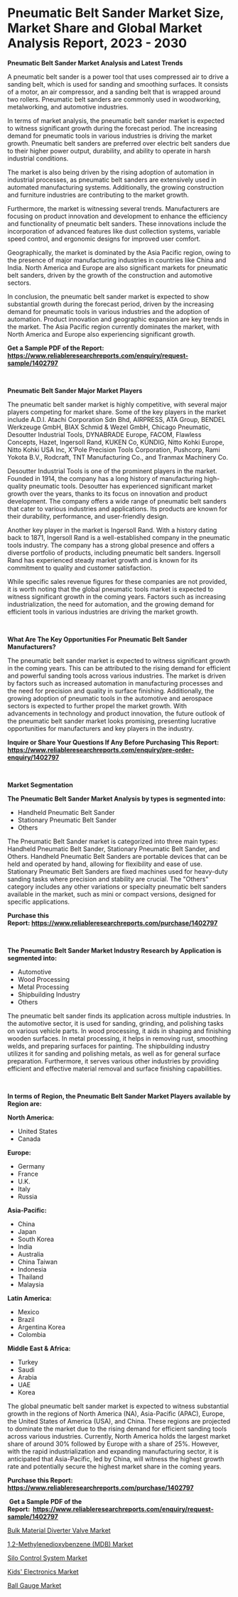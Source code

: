 <p><h1>Pneumatic Belt Sander Market Size, Market Share and Global Market Analysis Report, 2023 - 2030</h1></p><p><strong>Pneumatic Belt Sander Market Analysis and Latest Trends</strong></p>
<p><p>A pneumatic belt sander is a power tool that uses compressed air to drive a sanding belt, which is used for sanding and smoothing surfaces. It consists of a motor, an air compressor, and a sanding belt that is wrapped around two rollers. Pneumatic belt sanders are commonly used in woodworking, metalworking, and automotive industries.</p><p>In terms of market analysis, the pneumatic belt sander market is expected to witness significant growth during the forecast period. The increasing demand for pneumatic tools in various industries is driving the market growth. Pneumatic belt sanders are preferred over electric belt sanders due to their higher power output, durability, and ability to operate in harsh industrial conditions.</p><p>The market is also being driven by the rising adoption of automation in industrial processes, as pneumatic belt sanders are extensively used in automated manufacturing systems. Additionally, the growing construction and furniture industries are contributing to the market growth.</p><p>Furthermore, the market is witnessing several trends. Manufacturers are focusing on product innovation and development to enhance the efficiency and functionality of pneumatic belt sanders. These innovations include the incorporation of advanced features like dust collection systems, variable speed control, and ergonomic designs for improved user comfort.</p><p>Geographically, the market is dominated by the Asia Pacific region, owing to the presence of major manufacturing industries in countries like China and India. North America and Europe are also significant markets for pneumatic belt sanders, driven by the growth of the construction and automotive sectors.</p><p>In conclusion, the pneumatic belt sander market is expected to show substantial growth during the forecast period, driven by the increasing demand for pneumatic tools in various industries and the adoption of automation. Product innovation and geographic expansion are key trends in the market. The Asia Pacific region currently dominates the market, with North America and Europe also experiencing significant growth.</p></p>
<p><strong>Get a Sample PDF of the Report:&nbsp; <a href="https://www.reliableresearchreports.com/enquiry/request-sample/1402797">https://www.reliableresearchreports.com/enquiry/request-sample/1402797</a></strong></p>
<p>&nbsp;</p>
<p><strong>Pneumatic Belt Sander Major Market Players</strong></p>
<p><p>The pneumatic belt sander market is highly competitive, with several major players competing for market share. Some of the key players in the market include A.D.I. Atachi Corporation Sdn Bhd, AIRPRESS, ATA Group, BENDEL Werkzeuge GmbH, BIAX Schmid & Wezel GmbH, Chicago Pneumatic, Desoutter Industrial Tools, DYNABRADE Europe, FACOM, Flawless Concepts, Hazet, Ingersoll Rand, KUKEN Co, KÜNDIG, Nitto Kohki Europe, Nitto Kohki USA Inc, X'Pole Precision Tools Corporation, Pushcorp, Rami Yokota B.V., Rodcraft, TNT Manufacturing Co., and Tranmax Machinery Co.</p><p>Desoutter Industrial Tools is one of the prominent players in the market. Founded in 1914, the company has a long history of manufacturing high-quality pneumatic tools. Desoutter has experienced significant market growth over the years, thanks to its focus on innovation and product development. The company offers a wide range of pneumatic belt sanders that cater to various industries and applications. Its products are known for their durability, performance, and user-friendly design.</p><p>Another key player in the market is Ingersoll Rand. With a history dating back to 1871, Ingersoll Rand is a well-established company in the pneumatic tools industry. The company has a strong global presence and offers a diverse portfolio of products, including pneumatic belt sanders. Ingersoll Rand has experienced steady market growth and is known for its commitment to quality and customer satisfaction.</p><p>While specific sales revenue figures for these companies are not provided, it is worth noting that the global pneumatic tools market is expected to witness significant growth in the coming years. Factors such as increasing industrialization, the need for automation, and the growing demand for efficient tools in various industries are driving the market growth.</p></p>
<p>&nbsp;</p>
<p><strong>What Are The Key Opportunities For Pneumatic Belt Sander Manufacturers?</strong></p>
<p><p>The pneumatic belt sander market is expected to witness significant growth in the coming years. This can be attributed to the rising demand for efficient and powerful sanding tools across various industries. The market is driven by factors such as increased automation in manufacturing processes and the need for precision and quality in surface finishing. Additionally, the growing adoption of pneumatic tools in the automotive and aerospace sectors is expected to further propel the market growth. With advancements in technology and product innovation, the future outlook of the pneumatic belt sander market looks promising, presenting lucrative opportunities for manufacturers and key players in the industry.</p></p>
<p><strong>Inquire or Share Your Questions If Any Before Purchasing This Report: <a href="https://www.reliableresearchreports.com/enquiry/pre-order-enquiry/1402797">https://www.reliableresearchreports.com/enquiry/pre-order-enquiry/1402797</a></strong></p>
<p>&nbsp;</p>
<p><strong>Market Segmentation</strong></p>
<p><strong>The Pneumatic Belt Sander Market Analysis by types is segmented into:</strong></p>
<p><ul><li>Handheld Pneumatic Belt Sander</li><li>Stationary Pneumatic Belt Sander</li><li>Others</li></ul></p>
<p><p>The Pneumatic Belt Sander market is categorized into three main types: Handheld Pneumatic Belt Sander, Stationary Pneumatic Belt Sander, and Others. Handheld Pneumatic Belt Sanders are portable devices that can be held and operated by hand, allowing for flexibility and ease of use. Stationary Pneumatic Belt Sanders are fixed machines used for heavy-duty sanding tasks where precision and stability are crucial. The "Others" category includes any other variations or specialty pneumatic belt sanders available in the market, such as mini or compact versions, designed for specific applications.</p></p>
<p><strong>Purchase this Report:&nbsp;<a href="https://www.reliableresearchreports.com/purchase/1402797">https://www.reliableresearchreports.com/purchase/1402797</a></strong></p>
<p>&nbsp;</p>
<p><strong>The Pneumatic Belt Sander Market Industry Research by Application is segmented into:</strong></p>
<p><ul><li>Automotive</li><li>Wood Processing</li><li>Metal Processing</li><li>Shipbuilding Industry</li><li>Others</li></ul></p>
<p><p>The pneumatic belt sander finds its application across multiple industries. In the automotive sector, it is used for sanding, grinding, and polishing tasks on various vehicle parts. In wood processing, it aids in shaping and finishing wooden surfaces. In metal processing, it helps in removing rust, smoothing welds, and preparing surfaces for painting. The shipbuilding industry utilizes it for sanding and polishing metals, as well as for general surface preparation. Furthermore, it serves various other industries by providing efficient and effective material removal and surface finishing capabilities.</p></p>
<p>&nbsp;</p>
<p><strong>In terms of Region, the Pneumatic Belt Sander Market Players available by Region are:</strong></p>
<p>
    <p> <strong> North America: </strong>
        <ul>
            <li>United States</li>
            <li>Canada</li>
        </ul>
        </p> 
    <p> <strong> Europe: </strong>
        <ul>
            <li>Germany</li>
            <li>France</li>
            <li>U.K.</li>
            <li>Italy</li>
            <li>Russia</li>
        </ul>
        </p> 
    <p> <strong> Asia-Pacific: </strong>
        <ul>
            <li>China</li>
            <li>Japan</li>
            <li>South Korea</li>
            <li>India</li>
            <li>Australia</li>
            <li>China Taiwan</li>
            <li>Indonesia</li>
            <li>Thailand</li>
            <li>Malaysia</li>
        </ul>
        </p> 
    <p> <strong> Latin America: </strong>
        <ul>
            <li>Mexico</li>
            <li>Brazil</li>
            <li>Argentina Korea</li>
            <li>Colombia</li>
        </ul>
        </p> 
    <p> <strong> Middle East & Africa: </strong>
        <ul>
            <li>Turkey</li>
            <li>Saudi</li>
            <li>Arabia</li>
            <li>UAE</li>
            <li>Korea</li>
        </ul>
    </p>
    </p>
<p><p>The global pneumatic belt sander market is expected to witness substantial growth in the regions of North America (NA), Asia-Pacific (APAC), Europe, the United States of America (USA), and China. These regions are projected to dominate the market due to the rising demand for efficient sanding tools across various industries. Currently, North America holds the largest market share of around 30% followed by Europe with a share of 25%. However, with the rapid industrialization and expanding manufacturing sector, it is anticipated that Asia-Pacific, led by China, will witness the highest growth rate and potentially secure the highest market share in the coming years.</p></p>
<p><strong>Purchase this Report: <a href="https://www.reliableresearchreports.com/purchase/1402797">https://www.reliableresearchreports.com/purchase/1402797</a></strong></p>
<p>&nbsp;<strong>Get a Sample PDF of the Report:&nbsp;&nbsp;<a href="https://www.reliableresearchreports.com/enquiry/request-sample/1402797">https://www.reliableresearchreports.com/enquiry/request-sample/1402797</a></strong></p>
<p><strong></strong></p>
<p><p><a href="https://github.com/deliacustodio40/Market-Research-Report-List-1/blob/main/bulk-material-diverter-valve-market.md">Bulk Material Diverter Valve Market</a></p><p><a href="https://medium.com/@geoanderson1978/1-2-methylenedioxybenzene-mdb-market-comprehensive-assessment-by-type-application-and-db7329dbab32">1,2-Methylenedioxybenzene (MDB) Market</a></p><p><a href="https://github.com/scarol104/Market-Research-Report-List-1/blob/main/silo-control-system-market.md">Silo Control System Market</a></p><p><a href="https://medium.com/@mariliehowe/kids-electronics-market-research-report-its-history-and-forecast-2023-to-2030-535987a397b6">Kids' Electronics Market</a></p><p><a href="https://medium.com/@damionrunte/ball-gauge-market-trends-forecast-and-competitive-analysis-to-2030-0a5e7648222b">Ball Gauge Market</a></p></p>